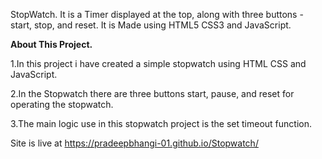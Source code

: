 StopWatch.
It is a Timer displayed at the top, along with three buttons - start, stop, and reset.
It is Made using HTML5 CSS3 and JavaScript.

**About This Project.**

1.In this project i have created a simple stopwatch using HTML CSS and JavaScript.

2.In the Stopwatch there are three buttons start, pause, and reset for operating the stopwatch.

3.The main logic use in this stopwatch project is the set timeout function.

Site is live at https://pradeepbhangi-01.github.io/Stopwatch/
